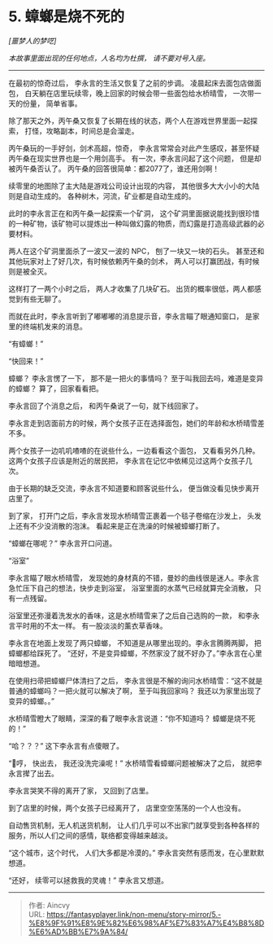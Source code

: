 # 5. 蟑螂是烧不死的


*[噩梦人的梦呓]*

*本故事里面出现的任何地点，人名均为杜撰， 请不要对号入座。*

-----

在最初的惊奇过后， 李永言的生活又恢复了之前的步调。 凌晨起床去面包店做面包， 白天躺在店里玩续零，晚上回家的时候会带一些面包给水桥晴雪， 一次带一天的份量， 简单省事。

除了那天之外，丙午桑又恢复了长期在线的状态，两个人在游戏世界里面一起探索， 打怪，攻略副本，时间总是会溜走。

丙午桑玩的一手好剑，剑术高超，惊奇， 李永言常常会对此产生感叹，甚至怀疑丙午桑在现实世界也是一个用剑高手。 有一次，李永言问起了这个问题， 但是却被丙午桑否认了。 丙午桑的回答很简单：都2077了，谁还用剑啊！

续零里的地图除了主大陆是游戏公司设计出现的内容， 其他很多大大小小的大陆则是自动生成的。 各种树木，河流，矿业都是自动生成的。 

此时的李永言正在和丙午桑一起探索一个矿洞， 这个矿洞里面据说能找到很珍惜的一种矿物，该矿物可以提炼出一种叫做幻露的物质，而幻露是打造高级武器的必要材料。 

两人在这个矿洞里面杀了一波又一波的 NPC， 刨了一块又一块的石头。 甚至还和其他玩家对上了好几次，有时候依赖丙午桑的剑术， 两人可以打赢团战，有时候则是被全灭。 

这样打了一两个小时之后， 两人才收集了几块矿石。 出货的概率很低，两人都感觉到有些无聊了。

而就在此时，李永言听到了嘟嘟嘟的消息提示音，李永言瞄了眼通知窗口， 是家里的终端机发来的消息。 

“有蟑螂！”

“快回来！”

蟑螂？ 李永言愣了一下， 那不是一把火的事情吗？ 至于叫我回去吗，难道是变异的蟑螂？ 算了，回家看看把。

李永言回了个消息之后， 和丙午桑说了一句，就下线回家了。

李永言走到店面前方的时候，两个女孩子正在选择面包，她们的年龄和水桥晴雪差不多。

两个女孩子一边叽叽喳喳的在说些什么，一边看看这个面包， 又看看另外几种。 这两个女孩子应该是附近的居民把， 李永言在记忆中依稀见过这两个女孩子几次。

由于长期的缺乏交流，李永言不知道要和顾客说些什么， 便当做没看见快步离开店里了。

到了家， 打开门之后，李永言发现水桥晴雪正裹着一个毯子卷缩在沙发上， 头发上还有不少没消散的泡沫。 看起来是正在洗澡的时候被蟑螂打断了。 

“蟑螂在哪呢？” 李永言开口问道。 

“浴室”

李永言瞄了眼水桥晴雪， 发现她的身材真的不错，曼妙的曲线很是迷人。李永言急忙压下自己的想法，快步走到浴室， 浴室里面的水蒸气已经就算完全消散， 只有一点残留。

浴室里还弥漫着洗发水的香味，这是水桥晴雪来了之后自己选购的一款， 和李永言平时用的不太一样。 有一股淡淡的薰衣草香味。 

李永言在地面上发现了两只蟑螂， 不知道是从哪里出现的。李永言腾腾两脚， 把蟑螂都给踩死了。 “还好，不是变异蟑螂，不然家没了就不好办了。”李永言在心里暗暗想道。

在使用扫帚把蟑螂尸体清扫了之后， 李永言很是不解的询问水桥晴雪：“这不就是普通的蟑螂吗？一把火就可以解决了啊， 至于叫我回家吗？ 我还以为家里出现了变异的蟑螂。。”

水桥晴雪瞪大了眼睛，深深的看了眼李永言说道：“你不知道吗？ 蟑螂是烧不死的！”

“哈？？？” 这下李永言有点傻眼了。 

“😤哼， 快出去， 我还没洗完澡呢！” 水桥晴雪看蟑螂问题被解决了之后， 就把李永言撵了出去。 

李永言哭笑不得的离开了家， 又回到了店里。

到了店里的时候，两个女孩子已经离开了， 店里空空荡荡的一个人也没有。 

自动售货机制，无人机送货机制， 让人们几乎可以不出家门就享受到各种各样的服务，所以人们之间的感情，联络都变得越来越淡。

“这个城市，这个时代， 人们大多都是冷漠的。” 李永言突然有感而发，在心里默默想道。 

“还好， 续零可以拯救我的灵魂！” 李永言又想道。


---

> 作者: Aincvy  
> URL: https://fantasyplayer.link/non-menu/story-mirror/5.-%E8%9F%91%E8%9E%82%E6%98%AF%E7%83%A7%E4%B8%8D%E6%AD%BB%E7%9A%84/  

